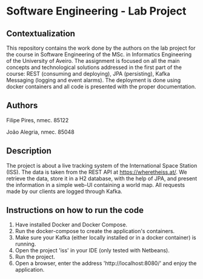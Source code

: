# Software Engineering - Lab Project

## Contextualization

This repository contains the work done by the authors on the lab project for the course in Software Engineering of the MSc. in Informatics Engineering of the University of Aveiro.
The assignment is focused on all the main concepts and technological solutions addressed in the first part of the course: REST (consuming and deploying), JPA (persisting), Kafka Messaging (logging and event alarms).
The deployment is done using docker containers and all code is presented with the proper documentation.

## Authors

Filipe Pires, nmec. 85122

João Alegria, nmec. 85048

## Description

The project is about a live tracking system of the International Space Station (ISS).
The data is taken from the REST API at https://wheretheiss.at/.
We retrieve the data, store it in a H2 database, with the help of JPA, and present the information in a simple web-UI containing a world map.
All requests made by our clients are logged through Kafka.

## Instructions on how to run the code

1. Have installed Docker and Docker Compose.
2. Run the docker-compose to create the application's containers.
3. Make sure your Kafka (either locally installed or in a docker container) is running.
4. Open the project 'iss' in your IDE (only tested with Netbeans).
5. Run the project.
6. Open a browser, enter the address 'http://localhost:8080/' and enjoy the application.


